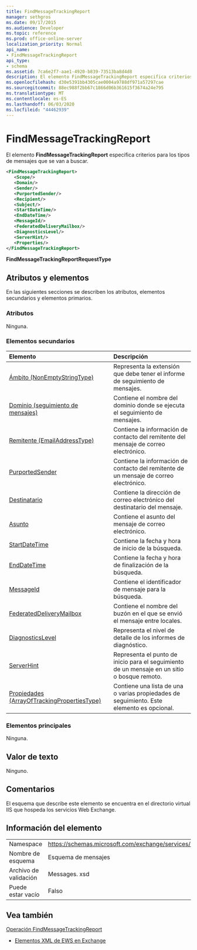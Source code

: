 ```yaml
---
title: FindMessageTrackingReport
manager: sethgros
ms.date: 09/17/2015
ms.audience: Developer
ms.topic: reference
ms.prod: office-online-server
localization_priority: Normal
api_name:
- FindMessageTrackingReport
api_type:
- schema
ms.assetid: 7ca6e2f7-aae1-4920-b839-73513ba8d4d8
description: El elemento FindMessageTrackingReport especifica criterios para los tipos de mensajes que se van a buscar.
ms.openlocfilehash: d30e5391bb4305cae0004a9788df971a57297cae
ms.sourcegitcommit: 88ec988f2bb67c1866d06b361615f3674a24e795
ms.translationtype: MT
ms.contentlocale: es-ES
ms.lasthandoff: 06/03/2020
ms.locfileid: "44462939"
---
```

# <a name="findmessagetrackingreport"></a>FindMessageTrackingReport

El elemento **FindMessageTrackingReport** especifica criterios para los tipos de mensajes que se van a buscar. 
  
```xml
<FindMessageTrackingReport>
   <Scope/>
   <Domain/>
   <Sender/>
   <PurportedSender/>
   <Recipient/>
   <Subject/>
   <StartDateTime/>
   <EndDateTime/>
   <MessageId/>
   <FederatedDeliveryMailbox/>
   <DiagnosticsLevel/>
   <ServerHint/>
   <Properties/>
</FindMessageTrackingReport>
```

 **FindMessageTrackingReportRequestType**
## <a name="attributes-and-elements"></a>Atributos y elementos

En las siguientes secciones se describen los atributos, elementos secundarios y elementos primarios.
  
### <a name="attributes"></a>Atributos

Ninguna.
  
### <a name="child-elements"></a>Elementos secundarios

|**Elemento**|**Descripción**|
|:-----|:-----|
|[Ámbito (NonEmptyStringType)](scope-nonemptystringtype.md) <br/> |Representa la extensión que debe tener el informe de seguimiento de mensajes.  <br/> |
|[Dominio (seguimiento de mensajes)](domain-message-tracking.md) <br/> |Contiene el nombre del dominio donde se ejecuta el seguimiento de mensajes.  <br/> |
|[Remitente (EmailAddressType)](sender-emailaddresstype.md) <br/> |Contiene la información de contacto del remitente del mensaje de correo electrónico.  <br/> |
|[PurportedSender](purportedsender.md) <br/> |Contiene la información de contacto del remitente de un mensaje de correo electrónico.  <br/> |
|[Destinatario](recipient.md) <br/> |Contiene la dirección de correo electrónico del destinatario del mensaje.  <br/> |
|[Asunto](subject.md) <br/> |Contiene el asunto del mensaje de correo electrónico.  <br/> |
|[StartDateTime](startdatetime.md) <br/> |Contiene la fecha y hora de inicio de la búsqueda.  <br/> |
|[EndDateTime](enddatetime.md) <br/> |Contiene la fecha y hora de finalización de la búsqueda.  <br/> |
|[MessageId](messageid.md) <br/> |Contiene el identificador de mensaje para la búsqueda.  <br/> |
|[FederatedDeliveryMailbox](federateddeliverymailbox.md) <br/> |Contiene el nombre del buzón en el que se envió el mensaje entre locales.  <br/> |
|[DiagnosticsLevel](diagnosticslevel.md) <br/> |Representa el nivel de detalle de los informes de diagnóstico.  <br/> |
|[ServerHint](serverhint.md) <br/> |Representa el punto de inicio para el seguimiento de un mensaje en un sitio o bosque remoto.  <br/> |
|[Propiedades (ArrayOfTrackingPropertiesType)](properties-arrayoftrackingpropertiestype.md) <br/> |Contiene una lista de una o varias propiedades de seguimiento. Este elemento es opcional.  <br/> |
   
### <a name="parent-elements"></a>Elementos principales

Ninguna.
  
## <a name="text-value"></a>Valor de texto

Ninguno.
  
## <a name="remarks"></a>Comentarios

El esquema que describe este elemento se encuentra en el directorio virtual IIS que hospeda los servicios Web Exchange.
  
## <a name="element-information"></a>Información del elemento

|||
|:-----|:-----|
|Namespace  <br/> |https://schemas.microsoft.com/exchange/services/2006/messages  <br/> |
|Nombre de esquema  <br/> |Esquema de mensajes  <br/> |
|Archivo de validación  <br/> |Messages. xsd  <br/> |
|Puede estar vacío  <br/> |Falso  <br/> |
   
## <a name="see-also"></a>Vea también



[Operación FindMessageTrackingReport](findmessagetrackingreport-operation.md)


- [Elementos XML de EWS en Exchange](ews-xml-elements-in-exchange.md)

